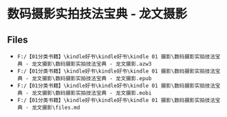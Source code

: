 # 数码摄影实拍技法宝典 - 龙文摄影

## Files

- `F:/【01分类书籍】\kindle好书\kindle好书\kindle 01 摄影\数码摄影实拍技法宝典 - 龙文摄影\数码摄影实拍技法宝典 - 龙文摄影.azw3`
- `F:/【01分类书籍】\kindle好书\kindle好书\kindle 01 摄影\数码摄影实拍技法宝典 - 龙文摄影\数码摄影实拍技法宝典 - 龙文摄影.epub`
- `F:/【01分类书籍】\kindle好书\kindle好书\kindle 01 摄影\数码摄影实拍技法宝典 - 龙文摄影\数码摄影实拍技法宝典 - 龙文摄影.mobi`
- `F:/【01分类书籍】\kindle好书\kindle好书\kindle 01 摄影\数码摄影实拍技法宝典 - 龙文摄影\files.md`
